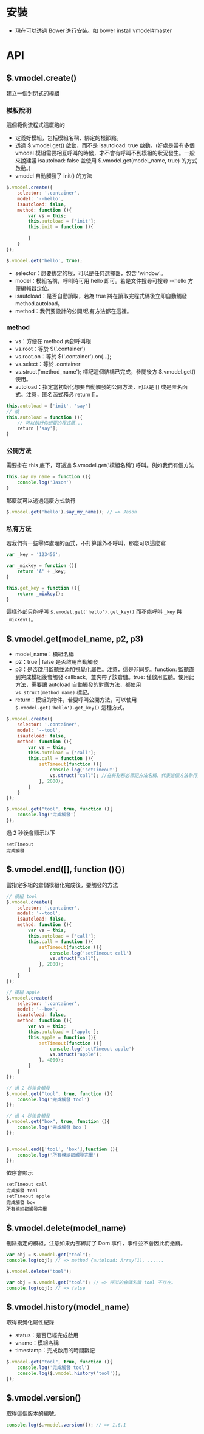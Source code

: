 # 安裝
- 現在可以透過 Bower 進行安裝。如 bower install vmodel#master 

# API
## $.vmodel.create()
建立一個封閉式的模組

### 模板說明
這個範例流程式這麼跑的
- 定義好模組，包括模組名稱、綁定的根節點。
- 透過 $.vmodel.get() 啟動，而不是 isautoload: true 啟動。(好處是當有多個 vmodel 模組需要相互呼叫的時候，才不會有呼叫不到模組的狀況發生。一般來說建議 isautoload: false 並使用 $.vmodel.get(model_name, true) 的方式啟動。)
- vmodel 自動觸發了 init() 的方法
````javascript
$.vmodel.create({
    selector: '.container',
    model: '--hello',
    isautoload: false,
    method: function (){
        var vs = this;
        this.autoload = ['init'];
        this.init = function (){
            
        }
    }
});

$.vmodel.get('hello', true);
````
- selector：想要綁定的根，可以是任何選擇器，包含 'window'。
- model：模組名稱，呼叫時可用 hello 即可。若是文件搜尋可搜尋 --hello 方便編輯器定位。
- isautoload：是否自動讀取，若為 true 將在讀取完程式碼後立即自動觸發 method.autoload。
- method：我們要設計的公開/私有方法都在這裡。


### method
- vs：方便在 method 內部呼叫根
- vs.root：等於 $('.container')
- vs.root.on：等於 $('.container').on(...);
- vs.select：等於 .container
- vs.struct('method_name'); 標記這個結構已完成，參閱後方 $.vmodel.get() 使用。
- autoload：指定當初始化想要自動觸發的公開方法，可以是 [] 或是匿名函式。注意，匿名函式務必 return []。
````javascript
this.autoload = ['init', 'say']
// 或
this.autoload = function (){
    // 可以執行你想要的程式碼...
    return ['say'];
}
````

### 公開方法
需要掛在 this 底下，可透過 $.vmodel.get('模組名稱') 呼叫。例如我們有個方法
````javascript
this.say_my_name = function (){
    console.log('Jason')
}
````
那麼就可以透過這麼方式執行
````javascript
$.vmodel.get('hello').say_my_name(); // => Jason
````

### 私有方法
若我們有一些零碎處理的函式，不打算讓外不呼叫，那麼可以這麼寫
````javascript
var _key = '123456';

var _mixkey = function (){
    return 'A' + _key;
}

this.get_key = function (){
    return _mixkey();
}
````
這樣外部只能呼叫 ````$.vmodel.get('hello').get_key()```` 而不能呼叫 ````_key```` 與 ````_mixkey()````。

## $.vmodel.get(model_name, p2, p3)
- model_name：模組名稱
- p2：true | false 是否啟用自動觸發
- p3：是否啟用監聽並添加視覺化屬性。注意，這是非同步。function: 監聽直到完成模組後會觸發 callback，並夾帶了該倉儲。true: 僅啟用監聽。使用此方法，需要讓 autoload 自動觸發的對應方法，都使用 ````vs.struct(method_name)```` 標記。
- return：模組的物件，若要呼叫公開方法，可以使用 ````$.vmodel.get('hello').get_key()```` 這種方式。
````javascript
$.vmodel.create({
    selector: '.container',
    model: '--tool',
    isautoload: false,
    method: function (){
        var vs = this;
        this.autoload = ['call'];
        this.call = function (){
            setTimeout(function (){
                console.log('setTimeout')
                vs.struct("call"); //在終點務必標記方法名稱，代表這個方法執行完畢
            }, 2000);
        }
    }
});

$.vmodel.get("tool", true, function (){
    console.log('完成觸發')
});
````
過 2 秒後會顯示以下
````
setTimeout
完成觸發
````

## $.vmodel.end([], function (){})
當指定多組的倉儲模組化完成後，要觸發的方法
````javascript
// 模組 tool
$.vmodel.create({
    selector: '.container',
    model: '--tool',
    isautoload: false,
    method: function (){
        var vs = this;
        this.autoload = ['call'];
        this.call = function (){
            setTimeout(function (){
                console.log('setTimeout call')
                vs.struct("call");
            }, 2000);
        }
    }
});

// 模組 apple
$.vmodel.create({
    selector: '.container',
    model: '--box',
    isautoload: false,
    method: function (){
        var vs = this;
        this.autoload = ['apple'];
        this.apple = function (){
            setTimeout(function (){
                console.log('setTimeout apple')
                vs.struct("apple");
            }, 4000);
        }
    }
});

// 過 2 秒後會觸發
$.vmodel.get("tool", true, function (){
    console.log('完成觸發 tool')
});

// 過 4 秒後會觸發
$.vmodel.get("box", true, function (){
    console.log('完成觸發 box')
});


$.vmodel.end(['tool', 'box'],function (){
    console.log('所有模組都觸發完畢')
});

````
依序會顯示
````
setTimeout call
完成觸發 tool
setTimeout apple
完成觸發 box
所有模組都觸發完畢
````

## $.vmodel.delete(model_name)
刪除指定的模組。注意如果內部綁訂了 Dom 事件，事件並不會因此而撤銷。
````javascript
var obj = $.vmodel.get("tool");
console.log(obj); // => method {autoload: Array(1), ......

$.vmodel.delete("tool");

var obj = $.vmodel.get("tool"); // => 呼叫的倉儲名稱 tool 不存在。
console.log(obj); // => false
````
## $.vmodel.history(model_name)
取得視覺化屬性紀錄
- status：是否已經完成啟用
- vname：模組名稱
- timestamp：完成啟用的時間戳記
````javascript
$.vmodel.get("tool", true, function (){
    console.log('完成觸發 tool')
    console.log($.vmodel.history('tool'));
});
````

## $.vmodel.version()
取得這個版本的編號。
````javascript
console.log($.vmodel.version()); // => 1.6.1
````
